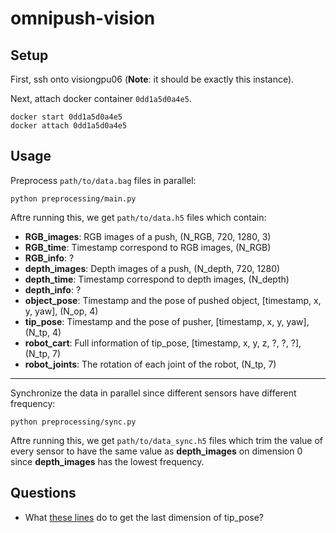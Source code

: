 # omnipush-vision

## Setup

First, ssh onto visiongpu06 (**Note**: it should be exactly this instance).

Next, attach docker container `0dd1a5d0a4e5`.

```
docker start 0dd1a5d0a4e5
docker attach 0dd1a5d0a4e5
```

## Usage

Preprocess `path/to/data.bag` files in parallel:

```
python preprocessing/main.py
```

Aftre running this, we get `path/to/data.h5` files which contain:

- **RGB_images**: RGB images of a push, (N_RGB, 720, 1280, 3)
- **RGB_time**: Timestamp correspond to RGB images, (N_RGB)
- **RGB_info**: ?
- **depth_images**: Depth images of a push, (N_depth, 720, 1280)
- **depth_time**: Timestamp correspond to depth images, (N_depth)
- **depth_info**: ?
- **object_pose**: Timestamp and the pose of pushed object, [timestamp, x, y, yaw], (N_op, 4)
- **tip_pose**: Timestamp and the pose of pusher, [timestamp, x, y, yaw], (N_tp, 4)
- **robot_cart**: Full information of tip_pose, [timestamp, x, y, z, ?, ?, ?], (N_tp, 7)
- **robot_joints**: The rotation of each joint of the robot, (N_tp, 7)

---

Synchronize the data in parallel since different sensors have different frequency:

```
python preprocessing/sync.py
```

Aftre running this, we get `path/to/data_sync.h5` files which trim the value of every sensor to have the same value as **depth_images** on dimension 0 since **depth_images** has the lowest frequency.


## Questions

- What [these lines](https://github.com/yenchenlin/omnipush-vision/blob/master/preprocessing/parse_bagfile_shapes.py#L119-L121) do to get the last dimension of tip_pose? 
